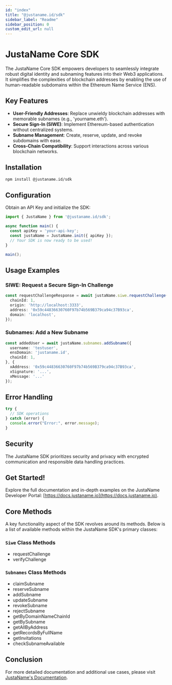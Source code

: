 ```yaml
---
id: "index"
title: "@justaname.id/sdk"
sidebar_label: "Readme"
sidebar_position: 0
custom_edit_url: null
---
```


# JustaName Core SDK

The JustaName Core SDK empowers developers to seamlessly integrate robust digital identity and subnaming features into their Web3 applications. It simplifies the complexities of blockchain addresses by enabling the use of human-readable subdomains within the Ethereum Name Service (ENS).

## Key Features
- **User-Friendly Addresses**: Replace unwieldy blockchain addresses with memorable subnames (e.g., 'yourname.eth').
- **Secure Sign-In (SIWE)**: Implement Ethereum-based authentication without centralized systems.
- **Subname Management**: Create, reserve, update, and revoke subdomains with ease.
- **Cross-Chain Compatibility**: Support interactions across various blockchain networks.

## Installation

```bash
npm install @justaname.id/sdk
```

## Configuration

Obtain an API Key and initialize the SDK:

```typescript
import { JustaName } from '@justaname.id/sdk';

async function main() {
  const apiKey = 'your-api-key';
  const justaName = JustaName.init({ apiKey });
  // Your SDK is now ready to be used!
}

main();
```

## Usage Examples

### SIWE: Request a Secure Sign-In Challenge

```typescript
const requestChallengeResponse = await justaName.siwe.requestChallenge({
  chainId: 1,
  origin: 'http://localhost:3333',
  address: '0x59c44836630760F97b74b569B379ca94c37B93ca',
  domain: 'localhost',
});
```

### Subnames: Add a New Subname

```typescript
const addedUser = await justaName.subnames.addSubname({
  username: 'testuser',
  ensDomain: 'justaname.id',
  chainId: 1,
}, {
  xAddress: '0x59c44836630760F97b74b569B379ca94c37B93ca',
  xSignature: '...',
  xMessage: '...'
});
```

## Error Handling

```typescript
try {
  // SDK operations
} catch (error) {
  console.error("Error:", error.message);
}
```

## Security

The JustaName SDK prioritizes security and privacy with encrypted communication and responsible data handling practices.

## Get Started!

Explore the full documentation and in-depth examples on the JustaName Developer Portal: [https://docs.justaname.io](https://docs.justaname.io).

## Core Methods

A key functionality aspect of the SDK revolves around its methods. Below is a list of available methods within the JustaName SDK's primary classes:

### `Siwe` Class Methods

- requestChallenge
- verifyChallenge

### `Subnames` Class Methods
- claimSubname
- reserveSubname
- addSubname
- updateSubname
- revokeSubname
- rejectSubname
- getByDomainNameChainId
- getBySubname
- getAllByAddress
- getRecordsByFullName
- getInvitations
- checkSubnameAvailable

## Conclusion

For more detailed documentation and additional use cases, please visit [JustaName's Documentation](https://docs.justaname.io).
